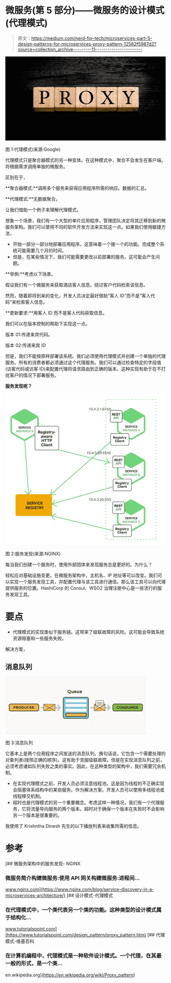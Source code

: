 # 微服务(第 5 部分)——微服务的设计模式(代理模式)

> 原文：<https://medium.com/nerd-for-tech/microservices-part-5-design-patterns-for-microservices-proxy-pattern-12562f5987d2?source=collection_archive---------11----------------------->

![](img/8ddbfccb6c3d84ddbe0ab95ce9b8d60a.png)

图 1:代理模式(来源:Google)

代理模式只是聚合器模式的另一种变体。在这种模式中，聚合不会发生在客户端。将根据需求调用单独的微服务。

区别在于，

**聚合器模式:**调用多个服务来获得应用程序所需的响应。数据的汇总。

**代理模式:**无数据聚合。

让我们借助一个例子来理解代理模式。

想象一个场景，我们有一个大型的单片应用程序，管理团队决定将其迁移到新的微服务架构。我们可以使用不同的软件开发方法来实现这一点。如果我们使用敏捷方法，

*   开始一部分一部分地部署应用程序。这意味着一个接一个的功能。完成整个系统可能需要几个月的时间。
*   但是，在某些情况下，我们可能需要更改以前部署的服务。这可能会产生问题。

**举例:**考虑以下场景。

假设我们有一个微服务来获取酒店客人信息。绕过客户代码检索该信息。

然而，随着即将到来的变化，开发人员决定最好借助“客人 ID”而不是“客人代码”来检索客人信息。

**更新要求:**用客人 ID 而不是客人代码获取信息。

我们可以在版本控制的帮助下实现这一点。

版本 01:传递来宾代码。

版本 02:传递来宾 ID

但是，我们不能按原样部署该系统。我们必须使用代理模式并创建一个单独的代理服务。所有的消费者都必须通过这个代理服务。我们可以通过检查特定的字段值(访客代码或访客 ID)来配置代理将请求路由到正确的版本。这种实现有助于在不打扰客户的情况下部署服务。

**服务发现呢？**

![](img/fc724411e686fb20d2b21d2ad72a178a.png)

图 2:服务发现(来源:NGINX)

每当我们创建一个服务时，使用外部团体来发现服务总是更好的。为什么？

轻松应对基础设施变更。在微服务架构中，主机名、IP 地址等可以改变。我们可以实现一个服务发现工具，并配置代理与该工具进行通信。那么该工具可以向代理提供服务的位置。HashiCorp 的 Consul、WSO2 治理注册中心是一些流行的服务发现工具。

# 要点

*   代理模式的实现类似于服务链。这带来了级联故障的风险。这可能会导致系统资源阻塞和一些服务失败。

解决方案，

## 消息队列

![](img/8c1b52c286139096c0cb7310a5f24c33.png)

图 3:消息队列

它基本上是两个应用程序之间发送的消息队列。换句话说，它包含一个需要处理的对象列表(按照正确的顺序)。这有助于克服级联故障。但是在实现消息队列之前，必须考虑诸如队列失败之类的事实。因此，在这种类型的架构中，我们需要冗余机制。

*   在实现代理模式之前，开发人员必须注意线程池。这是因为线程的不正确实现会阻塞体系结构中的某些服务。作为解决方案，开发人员可以使用多线程池或线程移交机制。
*   超时也是代理模式的另一个重要概念。考虑这样一种情况，我们有一个代理服务，它将流量导向服务的两个版本。超时对于确保一个版本在失败时不会影响另一个版本是很重要的。

我使用了 Krishntha Dinesh 先生的以下播放列表来收集所需的信息。

# 参考

[](https://www.nginx.com/blog/service-discovery-in-a-microservices-architecture/) [## 微服务架构中的服务发现- NGINX

### 微服务简介构建微服务:使用 API 网关构建微服务:进程间…

www.nginx.com](https://www.nginx.com/blog/service-discovery-in-a-microservices-architecture/) [](https://www.tutorialspoint.com/design_pattern/proxy_pattern.htm) [## 设计模式-代理模式

### 在代理模式中，一个类代表另一个类的功能。这种类型的设计模式属于结构化…

www.tutorialspoint.com](https://www.tutorialspoint.com/design_pattern/proxy_pattern.htm) [](https://en.wikipedia.org/wiki/Proxy_pattern) [## 代理模式-维基百科

### 在计算机编程中，代理模式是一种软件设计模式。一个代理，在其最一般的形式，是一个类…

en.wikipedia.org](https://en.wikipedia.org/wiki/Proxy_pattern)